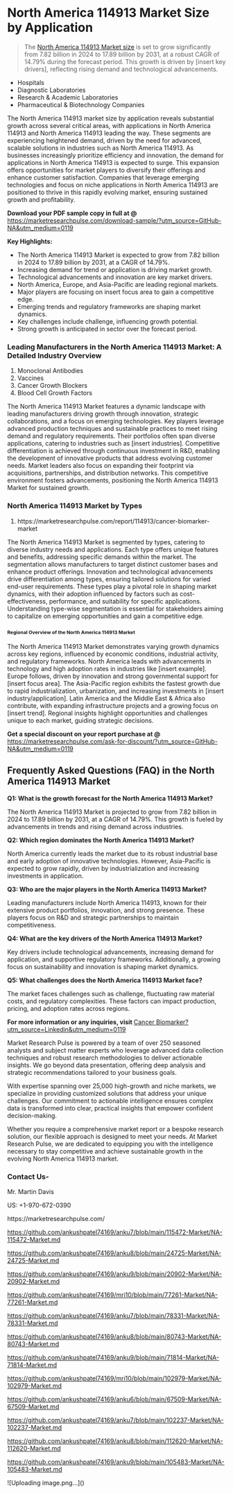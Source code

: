 <h1>North America 114913 Market&nbsp;Size by Application</h1><blockquote><p>The <a href="https://marketresearchpulse.com/download-sample/?utm_source=GitHub-NA&amp;utm_medium=0119">North America 114913 Market size</a> is set to grow significantly from 7.82 billion in 2024 to 17.89 billion by 2031, at a robust CAGR of 14.79% during the forecast period. This growth is driven by [insert key drivers], reflecting rising demand and technological advancements.</p></blockquote><ul><li>Hospitals<li> Diagnostic Laboratories<li> Research & Academic Laboratories<li> Pharmaceutical & Biotechnology Companies</li></ul><p>The North America 114913 market size by application reveals substantial growth across several critical areas, with applications in North America 114913 and North America 114913 leading the way. These segments are experiencing heightened demand, driven by the need for advanced, scalable solutions in industries such as North America 114913. As businesses increasingly prioritize efficiency and innovation, the demand for applications in North America 114913 is expected to surge. This expansion offers opportunities for market players to diversify their offerings and enhance customer satisfaction. Companies that leverage emerging technologies and focus on niche applications in North America 114913 are positioned to thrive in this rapidly evolving market, ensuring sustained growth and profitability.</p><p><strong>Download your PDF sample copy in full at @ </strong><a href="https://marketresearchpulse.com/download-sample/?utm_source=GitHub-NA&amp;utm_medium=0119">https://marketresearchpulse.com/download-sample/?utm_source=GitHub-NA&amp;utm_medium=0119</a></p><p><strong>Key Highlights: </strong></p><ul><li>The North America 114913 Market is expected to grow from 7.82 billion in 2024 to 17.89 billion by 2031, at a CAGR of 14.79%.</li><li>Increasing demand for trend or application is driving market growth.</li><li>Technological advancements and innovation are key market drivers.</li><li>North America, Europe, and Asia-Pacific are leading regional markets.</li><li>Major players are focusing on insert focus area to gain a competitive edge.</li><li>Emerging trends and regulatory frameworks are shaping market dynamics.</li><li>Key challenges include challenge, influencing growth potential.</li><li>Strong growth is anticipated in sector over the forecast period.</li></ul><h3>Leading Manufacturers in the North America 114913 Market: A Detailed Industry Overview</h3><ol><li>Monoclonal Antibodies<li> Vaccines<li> Cancer Growth Blockers<li> Blood Cell Growth Factors</li></ol><div class="flex max-w-full flex-col flex-grow"><div class="min-h-8 text-message flex w-full flex-col items-end gap-2 whitespace-normal break-words [.text-message+&amp;]:mt-5" dir="auto" data-message-author-role="assistant" data-message-id="fd8432e4-4910-450d-b182-61b7bfb0a01f" data-message-model-slug="gpt-4o"><div class="flex w-full flex-col gap-1 empty:hidden first:pt-[3px]"><div class="markdown prose w-full break-words dark:prose-invert light"><p>The North America 114913 Market features a dynamic landscape with leading manufacturers driving growth through innovation, strategic collaborations, and a focus on emerging technologies. Key players leverage advanced production techniques and sustainable practices to meet rising demand and regulatory requirements. Their portfolios often span diverse applications, catering to industries such as [insert industries]. Competitive differentiation is achieved through continuous investment in R&amp;D, enabling the development of innovative products that address evolving customer needs. Market leaders also focus on expanding their footprint via acquisitions, partnerships, and distribution networks. This competitive environment fosters advancements, positioning the North America 114913 Market for sustained growth.</p></div></div></div></div><h3>North America 114913 Market by Types</h3><ol><li>https://marketresearchpulse.com/report/114913/cancer-biomarker-market</li></ol><div class="flex max-w-full flex-col flex-grow"><div class="min-h-8 text-message flex w-full flex-col items-end gap-2 whitespace-normal break-words [.text-message+&amp;]:mt-5" dir="auto" data-message-author-role="assistant" data-message-id="084470be-0bb7-4664-bddf-5156b4f41249" data-message-model-slug="gpt-4o-mini"><div class="flex w-full flex-col gap-1 empty:hidden first:pt-[3px]"><div class="markdown prose w-full break-words dark:prose-invert light"><p>The North America 114913 Market is segmented by types, catering to diverse industry needs and applications. Each type offers unique features and benefits, addressing specific demands within the market. The segmentation allows manufacturers to target distinct customer bases and enhance product offerings. Innovation and technological advancements drive differentiation among types, ensuring tailored solutions for varied end-user requirements. These types play a pivotal role in shaping market dynamics, with their adoption influenced by factors such as cost-effectiveness, performance, and suitability for specific applications. Understanding type-wise segmentation is essential for stakeholders aiming to capitalize on emerging opportunities and gain a competitive edge.</p></div></div></div></div><h3><span style="font-size: 11px;">Regional Overview of the North America 114913 Market</span></h3><div class="flex max-w-full flex-col flex-grow"><div class="min-h-8 text-message flex w-full flex-col items-end gap-2 whitespace-normal break-words [.text-message+&amp;]:mt-5" dir="auto" data-message-author-role="assistant" data-message-id="e9038762-ce64-4e30-91c9-9bd413514231" data-message-model-slug="gpt-4o-mini"><div class="flex w-full flex-col gap-1 empty:hidden first:pt-[3px]"><div class="markdown prose w-full break-words dark:prose-invert light"><p>The North America 114913 Market demonstrates varying growth dynamics across key regions, influenced by economic conditions, industrial activity, and regulatory frameworks. North America leads with advancements in technology and high adoption rates in industries like [insert example]. Europe follows, driven by innovation and strong governmental support for [insert focus area]. The Asia-Pacific region exhibits the fastest growth due to rapid industrialization, urbanization, and increasing investments in [insert industry/application]. Latin America and the Middle East &amp; Africa also contribute, with expanding infrastructure projects and a growing focus on [insert trend]. Regional insights highlight opportunities and challenges unique to each market, guiding strategic decisions.</p></div></div></div></div><p><strong>Get a special discount on your report purchase at @ </strong><a href="https://marketresearchpulse.com/ask-for-discount/?utm_source=GitHub-NA&amp;utm_medium=0119">https://marketresearchpulse.com/ask-for-discount/?utm_source=GitHub-NA&amp;utm_medium=0119</a></p><h2>Frequently Asked Questions (FAQ) in the North America 114913 Market</h2><p><strong>Q1: What is the growth forecast for the North America 114913 Market?</strong></p><p>The North America 114913 Market is projected to grow from 7.82 billion in 2024 to 17.89 billion by 2031, at a CAGR of 14.79%. This growth is fueled by advancements in trends and rising demand across industries.</p><p><strong>Q2: Which region dominates the North America 114913 Market?</strong></p><p>North America currently leads the market due to its robust industrial base and early adoption of innovative technologies. However, Asia-Pacific is expected to grow rapidly, driven by industrialization and increasing investments in application.</p><p><strong>Q3: Who are the major players in the North America 114913 Market?</strong></p><p>Leading manufacturers include North America 114913, known for their extensive product portfolios, innovation, and strong presence. These players focus on R&amp;D and strategic partnerships to maintain competitiveness.</p><p><strong>Q4: What are the key drivers of the North America 114913 Market?</strong></p><p>Key drivers include technological advancements, increasing demand for application, and supportive regulatory frameworks. Additionally, a growing focus on sustainability and innovation is shaping market dynamics.</p><p><strong>Q5: What challenges does the North America 114913 Market face?</strong></p><p>The market faces challenges such as challenge, fluctuating raw material costs, and regulatory complexities. These factors can impact production, pricing, and adoption rates across regions.</p><p><strong>For more information or any inquiries, visit&nbsp;</strong><a href="Cancer Biomarker?utm_source=Linkedin&utm_medium=0119">Cancer Biomarker?utm_source=Linkedin&utm_medium=0119</a></p><p>Market Research Pulse is powered by a team of over 250 seasoned analysts and subject matter experts who leverage advanced data collection techniques and robust research methodologies to deliver actionable insights. We go beyond data presentation, offering deep analysis and strategic recommendations tailored to your business goals.</p><p>With expertise spanning over 25,000 high-growth and niche markets, we specialize in providing customized solutions that address your unique challenges. Our commitment to actionable intelligence ensures complex data is transformed into clear, practical insights that empower confident decision-making.</p><p>Whether you require a comprehensive market report or a bespoke research solution, our flexible approach is designed to meet your needs. At Market Research Pulse, we are dedicated to equipping you with the intelligence necessary to stay competitive and achieve sustainable growth in the evolving North America 114913 market.</p><h3><strong>Contact Us-</strong></h3><p>Mr. Martin Davis</p><p>US: +1-970-672-0390</p><p>https://marketresearchpulse.com/</p><p><a href="https://github.com/ankushpatel74169/anku7/blob/main/115472-Market/NA-115472-Market.md">https://github.com/ankushpatel74169/anku7/blob/main/115472-Market/NA-115472-Market.md</a></p><p><a href="https://github.com/ankushpatel74169/anku8/blob/main/24725-Market/NA-24725-Market.md">https://github.com/ankushpatel74169/anku8/blob/main/24725-Market/NA-24725-Market.md</a></p><p><a href="https://github.com/ankushpatel74169/anku9/blob/main/20902-Market/NA-20902-Market.md">https://github.com/ankushpatel74169/anku9/blob/main/20902-Market/NA-20902-Market.md</a></p><p><a href="https://github.com/ankushpatel74169/mri10/blob/main/77261-Market/NA-77261-Market.md">https://github.com/ankushpatel74169/mri10/blob/main/77261-Market/NA-77261-Market.md</a></p><p><a href="https://github.com/ankushpatel74169/anku7/blob/main/78331-Market/NA-78331-Market.md">https://github.com/ankushpatel74169/anku7/blob/main/78331-Market/NA-78331-Market.md</a></p><p><a href="https://github.com/ankushpatel74169/anku8/blob/main/80743-Market/NA-80743-Market.md">https://github.com/ankushpatel74169/anku8/blob/main/80743-Market/NA-80743-Market.md</a></p><p><a href="https://github.com/ankushpatel74169/anku9/blob/main/71814-Market/NA-71814-Market.md">https://github.com/ankushpatel74169/anku9/blob/main/71814-Market/NA-71814-Market.md</a></p><p><a href="https://github.com/ankushpatel74169/mri10/blob/main/102979-Market/NA-102979-Market.md">https://github.com/ankushpatel74169/mri10/blob/main/102979-Market/NA-102979-Market.md</a></p><p><a href="https://github.com/ankushpatel74169/anku6/blob/main/67509-Market/NA-67509-Market.md">https://github.com/ankushpatel74169/anku6/blob/main/67509-Market/NA-67509-Market.md</a></p><p><a href="https://github.com/ankushpatel74169/anku7/blob/main/102237-Market/NA-102237-Market.md">https://github.com/ankushpatel74169/anku7/blob/main/102237-Market/NA-102237-Market.md</a></p><p><a href="https://github.com/ankushpatel74169/anku8/blob/main/112620-Market/NA-112620-Market.md">https://github.com/ankushpatel74169/anku8/blob/main/112620-Market/NA-112620-Market.md</a></p><p><a href="https://github.com/ankushpatel74169/anku9/blob/main/105483-Market/NA-105483-Market.md">https://github.com/ankushpatel74169/anku9/blob/main/105483-Market/NA-105483-Market.md</a></p>
![Uploading image.png…]()
